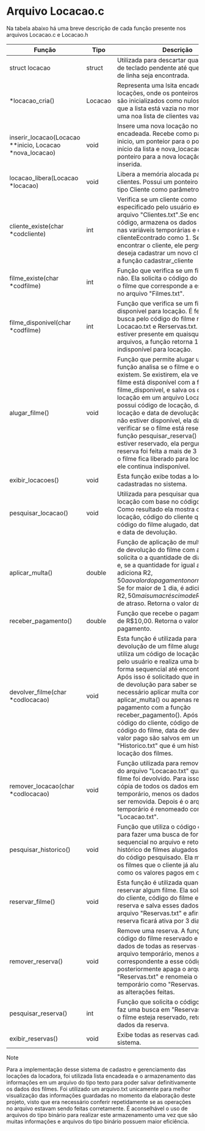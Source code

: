 # Arquivo Locacao.c

Na tabela abaixo há uma breve descrição de cada função presente nos arquivos Locacao.c e Locacao.h

| Função | Tipo | Descrição |
|---|---|---|
|struct locacao| struct | Utilizada para descartar qualquer entrada de teclado pendente até que uma quebra de linha seja encontrada.|
|*locacao_cria() | Locacao |Representa uma lsita encadeada de locações, onde os ponteiros início e fim são inicializados como nulos, indicando que a lista está vazia no momento. Cria uma noa lista de clientes vazia.|
|inserir_locacao(Locacao **inicio, Locacao *nova_locacao)|void | Insere uma nova locação no final da lista encadeada. Recebe como parâmetros, inicio, um ponteior para o ponteior do início da lista e nova_locacao, um ponteiro para a nova locação que será inserida.| |
|locacao_libera(Locacao *locacao) | void | Libera a memória alocada para o nó de clientes. Possui um ponteiro cliente do tipo Cliente como parâmetro.|
|cliente_existe(char *codcliente)|int|Verifica se um cliente como código especificado pelo usuário existe no arquivo "Clientes.txt".Se encontrar o código, armazena os dados desse cliente nas variáveis temporárias e define clienteEcontrado como 1. Se não encontrar o cliente, ele pergunta se deseja cadastrar um novo client e chama a função cadastrar_cliente |
|filme_existe(char *codfilme) | int | Função que verifica se um filme existe ou não. Ela solicita o código do filme e busca o filme que corresponde a esse código no arquivo "Filmes.txt".|
|filme_disponivel(char *codfilme) | int |Função que verifica se um filme está disponível para locação. É feita uma busca pelo código do filme nos arquivos Locacao.txt e Rerservas.txt. Se o código estiver presente em quaisquer desses arquivos, a função retorna 1 e ele está indisponível para locação.|
|alugar_filme() | void | Função que permite alugar um filme. Essa função analisa se o filme e o cliente existem. Se existirem, ela verifica se o filme está disponível com a função filme_disponivel, e salva os dados de locação em um arquivo Locacao.txt, que possui código de locação, data de locação e data de devolução. Se o filme não estiver disponível, ela dá a opção de verificar se o filme está reservado e usa a função pesquisar_reserva() e se o filme estiver reservado, ela pergunta se a reserva foi feita a mais de 3 dias. Se sim, o filme fica liberado para locação. Se não, ele continua indisponível.|
|exibir_locacoes()| void | Esta função exibe todas a locações cadastradas no sistema.|
|pesquisar_locacao()| void |Utilizada para pesquisar qualquer locação com base no código da locação. Como resultado ela mostra o código de locação, código do cliente que alugou, código do filme alugado, data de locação e data de devolução.|
|aplicar_multa()| double |Função de aplicação de multa em caso de devolução do filme com atraso. Ela solicita o a quantidade de dias de atraso e, se a quantidade for igual a 1, apenas adiciona R$2,50 ao valor do pagamento normal de R$10,00. Se for maior de 1 dia, é adicionado os R$2,50 mais um acréscimo de R$0,50 por dia de atraso. Retorna o valor da multa.|
|receber_pagamento()|double|Função que recebe o pagamento no valor de R$10,00. Retorna o valor do pagamento.|
|devolver_filme(char *codlocacao)|void|Esta função é utilizada para fazer a devolução de um filme alugado. A função utiliza um código de locação fornecido pelo usuário e realiza uma busca de forma sequencial até encontrar o código. Após isso é solicitado que informe a data de devolução para saber se será necessário aplicar multa com a função aplicar_multa() ou apenas receber o pagamento com a função receber_pagamento(). Após isso, o código do cliente, código de locação, código do filme, data de devolução e o valor pago são salvos em um arquivo "Historico.txt" que é um histórico de locação dos filmes.|
|remover_locacao(char *codlocacao)|void|Função utilizada para remover a locação do arquivo "Locacao.txt" quando um filme foi devolvido. Para isso, é feita uma cópia de todos os dados em um arquivo temporário, menos os dados da locação a ser removida. Depois é o arquivo temporário é renomeado como "Locacao.txt".|
|pesquisar_historico()|void|Função que utiliza o código do cliente para fazer uma busca de forma sequencial no arquivo e retornar o histórico de filmes alugados pelo cliente do código pesquisado. Ela mostra todos os filmes que o cliente já alugou bem como os valores pagos em cada locação.|
|reservar_filme()|void|Esta função é utilizada quando é preciso reservar algum filme. Ela solicita o código do cliente, código do filme e a data da reserva e salva esses dados em um arquivo "Reservas.txt" e afirma que a reserva ficará ativa por 3 dias.|
|remover_reserva()|void|Remove uma reserva. A função solicita o código do filme reservado e grava os dados de todas as reservas em um arquivo temporário, menos a correspondente a esse código, posteriormente apaga o arquivo "Reservas.txt" e renomeia o arquivo temporário como "Reservas.txt" salvando as alterações feitas.|
|pesquisar_reserva()|int|Função que solicita o código do filme e faz uma busca em "Reservas.txt" e, caso o filme esteja reservado, retorna os dados da reserva.|
|exibir_reservas()|void|Exibe todas as reservas cadastradas no sistema.|

> [!NOTE]
> Para a implementação desse sistema de cadastro e gerenciamento das locações da locadora, foi utilizada lista encadeada e o armazenamento das informações em um arquivo do tipo texto para poder salvar definitivamente os dados dos filmes. Foi utilizado um arquivo.txt unicamente para melhor visualização das informações guardadas no momento da elaboração deste projeto, visto que era necessário conferir repetidamente se as operações no arquivo estavam sendo feitas corretamente. É aconselhável o uso de arquivos do tipo binário para realizar este armazenamento uma vez que são muitas informações e arquivos do tipo binário possuem maior eficiência.
